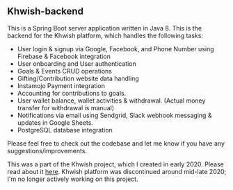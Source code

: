 ## Khwish-backend
This is a Spring Boot server application written in Java 8.
This is the backend for the Khwish platform, which handles the following tasks:
- User login & signup via Google, Facebook, and Phone Number using Firebase & Facebook integration 
- User onboarding and User authentication
- Goals & Events CRUD operations
- Gifting/Contribution website data handling
- Instamojo Payment integration
- Accounting for contributions to goals.
- User wallet balance, wallet activities & withdrawal. (Actual money transfer for withdrawal is manual)
- Notifications via email using Sendgrid, Slack webhook messaging & updates in Google Sheets.
- PostgreSQL database integration

Please feel free to check out the codebase and let me know if you have any suggestions/improvements.

This was a part of the Khwish project, which I created in early 2020. Please read about it [here](https://gist.github.com/2sjha/b9012f396290bf3b8ebfc2b89fcd01c4). Khwish platform was discontinued around mid-late 2020; I'm no longer actively working on this project.
